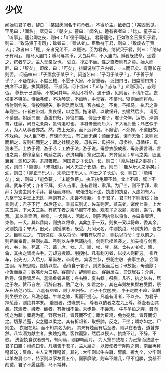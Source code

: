 # 少仪
闻始见君子者，辞曰：「某固愿闻名于将命者。」不得阶主。敌者曰：「某固愿见。」罕见曰：「闻名」。亟见曰：「朝夕」。瞽曰：「闻名」。适有丧者曰：「比」。童子曰：「听事」。适公卿之丧，则曰：「听役于司徒」。
君将适他，臣如致金玉货贝于君，则曰：「致马资于有司」；敌者曰：「赠从者」。臣致禭于君，则曰：「致废衣于贾人」；敌者曰：「襚」。亲者兄弟不，以襚进。臣为君丧，纳货贝于君，则曰：「纳甸于有司」。
赗马入庙门；赙马与其币，大白兵车，不入庙门。赙者既致命，坐委之，摈者举之。主人无亲受也。
受立，授立不坐。性之直者则有之矣。始入而辞，曰：「辞矣」。即席，曰：「可矣」。排阖说屦于户内者，一人而已矣。有尊长在则否。
问品味曰：「子亟食于某乎？」问道艺曰：「子习于某乎？」、「子善于某乎？」不疑在躬，不度民械，不愿于大家，不訾重器。
泛扫曰扫，扫席前曰拚；拚席不以鬣。执箕膺擖。
不贰问。问卜筮曰：「义与？志与？」义则可问，志则否。
尊长于己逾等，不敢问其年。燕见不将命。遇于道，见则面，不请所之。丧俟事不特吊。侍坐弗使，不执琴瑟，不画地，手无容，不翣也。寝则坐而将命。
侍射则约矢，侍投则拥矢。胜则洗而以请，客亦如之。不角，不擢马。
执君之乘车则坐。仆者右带剑，负良绥，申之面，拖诸幦，以散绥升，执辔然后步。
请见不请退。朝廷曰退，燕游曰归，师役曰罢。
侍坐于君子，君子欠伸，运笏，泽剑首，还屦，问日之蚤莫，虽请退可也。
事君者量而后入，不入而后量；凡乞假于人，为人从事者亦然。然，故上无怨，而下远罪也。不窥密，不旁狎，不道旧故，不戏色。
为人臣下者，有谏而无讪，有亡而无疾；颂而无谄，谏而无骄；怠则张而相之，废则扫而更之；谓之社稷之役。
毋拔来，毋报往，毋渎神，毋循枉，毋测未至。士依于德，游于艺；工依于法，游于说。毋訾衣服成器，毋身质言语。言语之美，穆穆皇皇；朝廷之美，济济翔翔；祭祀之美，齐齐皇皇；车马之美，匪匪翼翼；鸾和之美，肃肃雍雍。
问国君之子长幼，长，则曰：「能从社稷之事矣」；幼，则曰：「能御」，「未能御」。问大夫之子长幼，长，则曰：「能从乐人之事矣」；幼，则曰：「能正于乐人」，未能正于乐人」。问士之子长幼，长，则曰：「能耕矣」；幼，则曰：「能负薪」、「未能负薪」。
执玉执龟策不趋，堂上不趋，城上不趋。武车不式；介者不拜。
妇人吉事，虽有君赐，肃拜。为尸坐，则不手拜，肃拜；为丧主则不手拜。葛绖而麻带。
取俎进俎不坐。执虚如执盈，入虚如有人。凡祭于室中堂上无跣，燕则有之。未尝不食新。
仆于君子，君子升下则授绥；始乘则式；君子下行，然后还立。乘贰车则式，佐车则否。贰车者，诸侯七乘，上大夫五乘，下大夫三乘。有贰车者之乘马服车不齿。观君子之衣服，服剑，乘马，弗贾。
其以乘壶酒，束修，一犬赐人，若献人，则陈酒执修以将命，亦曰乘壶酒，束修，一犬。其以鼎肉，则执以将命。其禽加于一双，则执一双以将命，委其余。犬则执绁；守犬，田犬，则授摈者，既受，乃问犬名。牛则执纼，马则执靮，皆右之。臣则左之。
车则说绥，执以将命。甲若有以前之，则执以将命；无以前之，则袒櫜奉胄。哭则执盖。弓则以左手屈韣执拊。剑则启椟盖袭之，加夫桡与剑焉。
笏、书、修、苞苴、弓、茵、席、枕、几、颖、杖、琴、瑟、戈有刃者椟、策、龠，其执之皆尚左手。刀却刃授颖。削授拊。凡有刺刃者，以授人则辟刃。
乘兵车，出先刃，入后刃，军尚左，卒尚右。
宾客主恭，祭祀主敬，丧事主哀，会同主诩。军旅思险，隐情以虞。
燕侍食于君子，则先饭而后已；毋放饭，毋流歠；小饭而亟之；数噍毋为口容。客自彻，辞焉则止。
客爵居左，其饮居右；介爵、酢爵、僎爵皆居右。羞濡鱼者进尾；冬右腴，夏右鳍；祭膴。凡齐，执之以右，居之于左。赞币自左，诏辞自右。酌尸之仆，如君之仆。其在车则左执辔右受爵，祭左右轨范乃饮。
凡羞有俎者，则于俎内祭。
君子不食圂腴。
小子走而不趋，举爵则坐祭立饮。凡洗必盥。牛羊之肺，离而不提心。凡羞有湇者，不以齐。
为君子择葱薤，则绝其本末。
羞首者，进喙祭耳。
尊者以酌者之左为上尊。尊壶者面其鼻。饮酒者、禨者、醮者，有折俎不坐。未步爵，不尝羞。
牛与羊鱼之腥，聂而切之为脍；麋鹿为菹，野豕为轩，皆聂而不切；麇为辟鸡，兔为宛脾，皆聂而切之。切葱若薤，实之醯以柔之。其有折俎者，取祭肺，反之，不坐；燔亦如之。尸则坐。
衣服在躬，而不知其名为罔。
其未有烛而有后至者，则以在者告。道瞽亦然。凡饮酒为献主者，执烛抱燋，客作而辞，然后以授人。执烛不让，不辞，不歌。
洗盥执食饮者勿气，有问焉，则辟咡而对。
为人祭曰致福；为己祭而致膳于君子曰膳；祔练曰告。凡膳告于君子，主人展之，以授使者于阼阶之南，南面再拜稽首送；反命，主人又再拜稽首。其礼：大牢则以牛左肩、臂臑、折九个，少牢则以羊左肩七个，特豕则以豕左肩五个。国家靡敝，则车不雕几，甲不组縢，食器不刻镂，君子不履丝屦，马不常秣。

